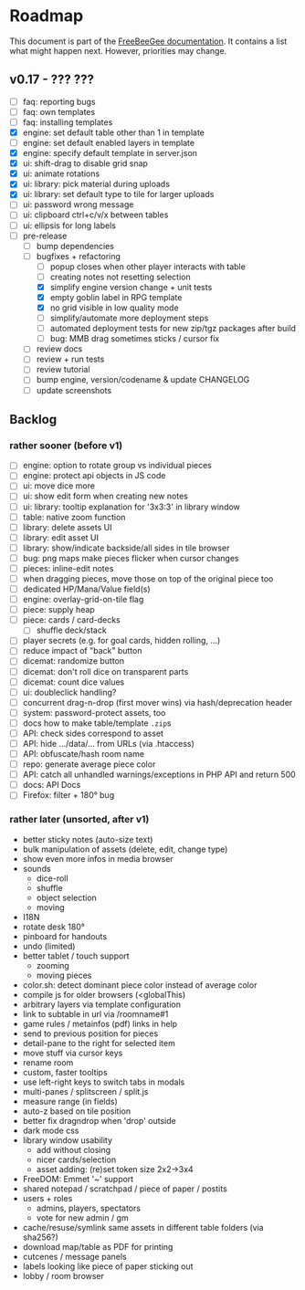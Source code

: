 # Roadmap

This document is part of the [FreeBeeGee documentation](DOCS.md). It contains a list what might happen next. However, priorities may change.

## v0.17 - ??? ???

* [ ] faq: reporting bugs
* [ ] faq: own templates
* [ ] faq: installing templates
* [X] engine: set default table other than 1 in template
* [ ] engine: set default enabled layers in template
* [X] engine: specify default template in server.json
* [X] ui: shift-drag to disable grid snap
* [X] ui: animate rotations
* [X] ui: library: pick material during uploads
* [X] ui: library: set default type to tile for larger uploads
* [ ] ui: password wrong message
* [ ] ui: clipboard ctrl+c/v/x between tables
* [ ] ui: ellipsis for long labels
* [ ] pre-release
  * [ ] bump dependencies
  * [ ] bugfixes + refactoring
    * [ ] popup closes when other player interacts with table
    * [ ] creating notes not resetting selection
    * [X] simplify engine version change + unit tests
    * [X] empty goblin label in RPG template
    * [X] no grid visible in low quality mode
    * [ ] simplify/automate more deployment steps
    * [ ] automated deployment tests for new zip/tgz packages after build
    * [ ] bug: MMB drag sometimes sticks / cursor fix
  * [ ] review docs
  * [ ] review + run tests
  * [ ] review tutorial
  * [ ] bump engine, version/codename & update CHANGELOG
  * [ ] update screenshots

## Backlog

### rather sooner (before v1)

* [ ] engine: option to rotate group vs individual pieces
* [ ] engine: protect api objects in JS code
* [ ] ui: move dice more
* [ ] ui: show edit form when creating new notes
* [ ] ui: library: tooltip explanation for '3x3:3' in library window
* [ ] table: native zoom function
* [ ] library: delete assets UI
* [ ] library: edit asset UI
* [ ] library: show/indicate backside/all sides in tile browser
* [ ] bug: png maps make pieces flicker when cursor changes
* [ ] pieces: inline-edit notes
* [ ] when dragging pieces, move those on top of the original piece too
* [ ] dedicated HP/Mana/Value field(s)
* [ ] engine: overlay-grid-on-tile flag
* [ ] piece: supply heap
* [ ] piece: cards / card-decks
  * [ ] shuffle deck/stack
* [ ] player secrets (e.g. for goal cards, hidden rolling, ...)
* [ ] reduce impact of "back" button
* [ ] dicemat: randomize button
* [ ] dicemat: don't roll dice on transparent parts
* [ ] dicemat: count dice values
* [ ] ui: doubleclick handling?
* [ ] concurrent drag-n-drop (first mover wins) via hash/deprecation header
* [ ] system: password-protect assets, too
* [ ] docs how to make table/template `.zip`s
* [ ] API: check sides correspond to asset
* [ ] API: hide .../data/... from URLs (via .htaccess)
* [ ] API: obfuscate/hash room name
* [ ] repo: generate average piece color
* [ ] API: catch all unhandled warnings/exceptions in PHP API and return 500
* [ ] docs: API Docs
* [ ] Firefox: filter + 180° bug

### rather later (unsorted, after v1)

* better sticky notes (auto-size text)
* bulk manipulation of assets (delete, edit, change type)
* show even more infos in media browser
* sounds
  * dice-roll
  * shuffle
  * object selection
  * moving
* I18N
* rotate desk 180°
* pinboard for handouts
* undo (limited)
* better tablet / touch support
  * zooming
  * moving pieces
* color.sh: detect dominant piece color instead of average color
* compile js for older browsers (<globalThis)
* arbitrary layers via template configuration
* link to subtable in url via /roomname#1
* game rules / metainfos (pdf) links in help
* send to previous position for pieces
* detail-pane to the right for selected item
* move stuff via cursor keys
* rename room
* custom, faster tooltips
* use left-right keys to switch tabs in modals
* multi-panes / splitscreen / split.js
* measure range (in fields)
* auto-z based on tile position
* better fix dragndrop when 'drop' outside
* dark mode css
* library window usability
  * add without closing
  * nicer cards/selection
  * asset adding: (re)set token size 2x2->3x4
* FreeDOM: Emmet '~' support
* shared notepad / scratchpad / piece of paper / postits
* users + roles
  * admins, players, spectators
  * vote for new admin / gm
* cache/resuse/symlink same assets in different table folders (via sha256?)
* download map/table as PDF for printing
* cutcenes / message panels
* labels looking like piece of paper sticking out
* lobby / room browser
